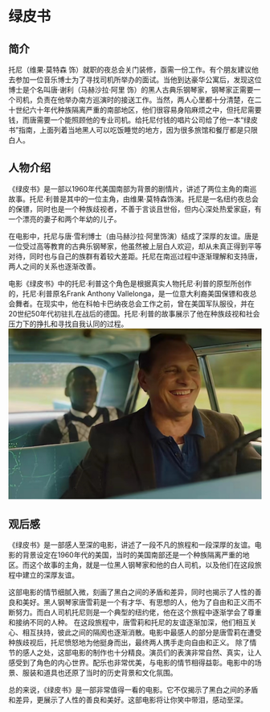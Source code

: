 # 绿皮书

## 简介
  托尼（维果·莫特森 饰）就职的夜总会关门装修，亟需一份工作。有个朋友建议他去参加一位音乐博士为了寻找司机所举办的面试。当他到达豪华公寓后，发现这位博士是个名叫唐·谢利（马赫沙拉·阿里 饰）的黑人古典乐钢琴家，钢琴家正需要一个司机，负责在他举办南方巡演时的接送工作。当然，两人心里都十分清楚，在二十世纪六十年代种族隔离严重的南部地区，他们很容易身陷麻烦之中，但托尼需要钱，而唐需要一个能照顾他的专业司机。给托尼付钱的唱片公司给了他一本“绿皮书”指南，上面列着当地黑人可以吃饭睡觉的地方，因为很多旅馆和餐厅都是只限白人。
## 人物介绍
   《绿皮书》是一部以1960年代美国南部为背景的剧情片，讲述了两位主角的南巡故事。托尼·利普是其中的一位主角，由维果·莫特森饰演。托尼是一名纽约夜总会的保镖，同时也是一个种族歧视者，不善于言谈且世俗，但内心深处热爱家庭，有一个漂亮的妻子和两个年幼的儿子。

  在电影中，托尼与唐·雪利博士（由马赫沙拉·阿里饰演）结成了深厚的友谊。唐是一位受过高等教育的古典乐钢琴家，他虽然被上层白人欢迎，却从未真正得到平等对待，同时也与自己的族群有着较大差距。托尼在南巡过程中逐渐理解和支持唐，两人之间的关系也逐渐改善。

  电影《绿皮书》中的托尼·利普这个角色是根据真实人物托尼·利普的原型所创作的，托尼·利普原名Frank Anthony Vallelonga，是一位意大利裔美国保镖和夜总会舞者。在现实中，他在科帕卡巴纳夜总会工作之前，曾在美国军队服役，并在20世纪50年代初驻扎在战后的德国。托尼·利普的故事展示了他在种族歧视和社会压力下的挣扎和寻找自我认同的过程。
  ![lps](lps.jpg)
## 观后感
   《绿皮书》是一部感人至深的电影，讲述了一段不凡的旅程和一段深厚的友谊。电影的背景设定在1960年代的美国，当时的美国南部还是一个种族隔离严重的地区。而这个故事的主角，就是一位黑人钢琴家和他的白人司机，以及他们在这段旅程中建立的深厚友谊。

  这部电影的情节细腻入微，刻画了黑白之间的矛盾和差异，同时也揭示了人性的善良和美好。黑人钢琴家唐雪莉是一个有才华、有思想的人，他为了自由和正义而不断努力。而白人司机托尼则是一个典型的纽约佬，他在这个旅程中逐渐学会了尊重和接纳不同的人种。
  在这段旅程中，唐雪莉和托尼的友谊逐渐加深，他们相互关心、相互扶持，彼此之间的隔阂也逐渐消散。电影中最感人的部分是唐雪莉在遭受种族歧视后，托尼愤怒地为他挺身而出，最终两人携手走向自由和正义。
  除了情节的感人之处，这部电影的制作也十分精良。演员们的表演非常自然、真实，让人感受到了角色的内心世界。配乐也非常优美，与电影的情节相得益彰。电影中的场景、服装和道具也还原了当时的历史背景和文化氛围。

  总的来说，《绿皮书》是一部非常值得一看的电影。它不仅揭示了黑白之间的矛盾和差异，更展示了人性的善良和美好。这部电影将让你笑中带泪，感动至深。